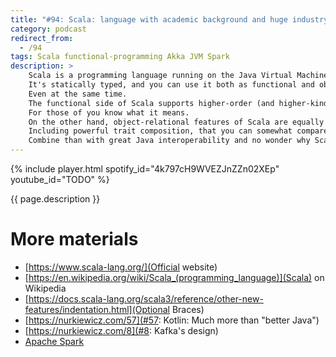```yaml
---
title: "#94: Scala: language with academic background and huge industry adoption"
category: podcast
redirect_from:
  - /94
tags: Scala functional-programming Akka JVM Spark
description: >
    Scala is a programming language running on the Java Virtual Machine.
    It's statically typed, and you can use it both as functional and object-oriented language.
    Even at the same time.
    The functional side of Scala supports higher-order (and higher-kinded) types.
    For those of you know what it means.
    On the other hand, object-relational features of Scala are equally strong.
    Including powerful trait composition, that you can somewhat compare to multiple inheritance.
    Combine than with great Java interoperability and no wonder why Scala became a go to language for many ex-Java developers.
---
```


{% include player.html spotify_id="4k797cH9WVEZJnZZn02XEp" youtube_id="TODO" %}

{{ page.description }}

<!--
Let's start from the surface: the syntax.
Scala somewhat resembles Java.
But there are many shortcuts and things you can skip to make it more concise, for example:

* optional semicolons
* optional `return` statement
* optional block braces (indentation is significant, like in Python)
* optional type declarations
* optional parens and dot when invoking methods (so-called _point-free_ style)

And so on, and so forth.
We don't have time to cover all of these, so let's take the last one as an example.
In Scala, you can say `1 to 10` to generate a range of numbers.
Like, literally, no punctuation whatsoever.
You can simply say `list = 1 to 10`.
In reality, it's actually a method named `to()` invoked on an integer `1` with an argument `10`.
So you can use more verbose syntax `1.to(10)`.
Oh, and the method `to()` is actually an extension function.
This means you can add new methods to existing classes.
Even the ones you have no source code for.
Scala has them as well.

As you can see, the syntax can be confusing, and it's just the tip of the iceberg.
But let's not focus on the surface.
If you quitely love Haskell but program in Java to make a living, Scala is for you.
And I'm not only talking about very powerful type system.
Scala support algebraic data types, currying, higher order functions, partial application, lazy evaluation, immutability...
Each of these deserve a separate episode.
You can even take advantage of tail call optimization.
In short, it means that carefully implemented recursion will not blow away your stack with `StackOverflowError`.

Keep in mind that all of these features were available way before Java even had lambda expressions and records.
And almost a decade before Kotlin.
The latter often referred to as more powerful than Java, but simpler than Scala.
In a sense, Scala was way ahead of the competition in terms of language features.

The industry adoption is pretty big and there are many killer apps and libraries.
Probably the best known is [Apache Spark](https://spark.apache.org/), the successor to Hadoop.
Also, [Kafka](https://kafka.apache.org/) is powered by Scala.
That's right, Scala is probably best known in distributed, high volume and high load industry.
There are plenty of libraries to support high-performance concurrency.
ZIO, Monix, Cats-effect, Scalaz - just to name a few.

With all these amazing features, many developers aren't that positive about Scala.
Many advanced language features like implicits, extension functions and macros make it hard to read.
For years, even IDEs struggled with code completion.
This also means that the compiler is quite slow.
Last but not least, libraries compiled against one version of Scala need to be recompiled for other versions.
Something unheard of in the Java community.
That being said, it's a powerful language.
But with great power comes great responsibility.

That's it, thanks for listening, bye!

-->

# More materials

* [https://www.scala-lang.org/](Official website)
* [https://en.wikipedia.org/wiki/Scala_(programming_language)](Scala) on Wikipedia
* [https://docs.scala-lang.org/scala3/reference/other-new-features/indentation.html](Optional Braces)
* [https://nurkiewicz.com/57](#57: Kotlin: Much more than "better Java")
* [https://nurkiewicz.com/8](#8: Kafka's design)
* [Apache Spark](https://spark.apache.org/)


